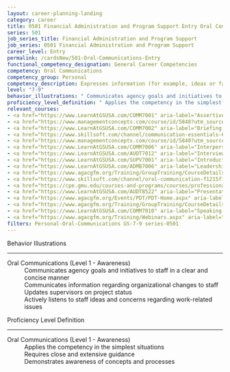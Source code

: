 ```yaml
---
layout: career-planning-landing
category: career
title: 0501 Financial Administration and Program Support Entry Oral Communications
series: 501
job_series_title: Financial Administration and Program Support
job_series: 0501 Financial Administration and Program Support
career_level: Entry
permalink: /cardsNew/501-Oral-Communications-Entry
functional_competency_designation: General Career Competencies
competency: Oral Communications
competency_group: Personal
competency_description: Expresses information (for example, ideas or facts) to individuals or groups effectively, taking into account the audience and nature of the information (for example, technical, sensitive, controversial); makes clear and convincing oral presentations; listens to others, attends to nonverbal cues, and responds appropriately.
level: "7-9"
behavior_illustrations: " Communicates agency goals and initiatives to staff in a clear and concise manner  Communicates information regarding organizational changes to staff  Updates supervisors on project status  Actively listens to staff ideas and concerns regarding work-related issues"
proficiency_level_definition: " Applies the competency in the simplest situations  Requires close and extensive guidance  Demonstrates awareness of concepts and processes"
relevant_courses: 
- <a href="https://www.LearnAtGSUSA.com/COMM7001" aria-label="Assertiveness Skills (COMM7001) - https://www.LearnAtGSUSA.com/COMM7001">Assertiveness Skills (COMM7001)</a>, Graduate School USA (GSUSA)
- <a href="https://www.managementconcepts.com/course/id/5848?utm_source=CFOportal&utm_medium=listing&utm_campaign=CFOTTEP&utm_id=23FM" aria-label="Audit Interviews&#58; Skills for Success - https://www.managementconcepts.com/course/id/5848?utm_source=CFOportal&utm_medium=listing&utm_campaign=CFOTTEP&utm_id=23FM">Audit Interviews&#58; Skills for Success</a>, Management Concepts
- <a href="https://www.LearnAtGSUSA.com/COMM7002" aria-label="Briefing Techniques (COMM7002) - https://www.LearnAtGSUSA.com/COMM7002">Briefing Techniques (COMM7002)</a>, Graduate School USA (GSUSA)
- <a href="https://www.skillsoft.com/channel/communication-essentials-62dc4420-e719-11e6-9835-f723b46a2688?cta=feds" aria-label="Communication Essentials Channel - https://www.skillsoft.com/channel/communication-essentials-62dc4420-e719-11e6-9835-f723b46a2688?cta=feds">Communication Essentials Channel</a>, Skillsoft
- <a href="https://www.managementconcepts.com/course/id/5840?utm_source=CFOportal&utm_medium=listing&utm_campaign=CFOTTEP&utm_id=23FM" aria-label="Essential Communications for the Audit Lifecycle - https://www.managementconcepts.com/course/id/5840?utm_source=CFOportal&utm_medium=listing&utm_campaign=CFOTTEP&utm_id=23FM">Essential Communications for the Audit Lifecycle</a>, Management Concepts
- <a href="https://www.LearnAtGSUSA.com/COMM7006" aria-label="Interpersonal Communications (COMM7006) - https://www.LearnAtGSUSA.com/COMM7006">Interpersonal Communications (COMM7006)</a>, Graduate School USA (GSUSA)
- <a href="https://www.LearnAtGSUSA.com/AUDT7012" aria-label="Interviewing Techniques for Auditors (AUDT7012) - https://www.LearnAtGSUSA.com/AUDT7012">Interviewing Techniques for Auditors (AUDT7012)</a>, Graduate School USA (GSUSA)
- <a href="https://www.LearnAtGSUSA.com/SUPV7001" aria-label="Introduction to Supervision (SUPV7001) - https://www.LearnAtGSUSA.com/SUPV7001">Introduction to Supervision (SUPV7001)</a>, Graduate School USA (GSUSA)
- <a href="https://www.LearnAtGSUSA.com/ADMB7006" aria-label="Leadership Skills for Non-Supervisors (ADMB7006) - https://www.LearnAtGSUSA.com/ADMB7006">Leadership Skills for Non-Supervisors (ADMB7006)</a>, Graduate School USA (GSUSA)
- <a href="https://www.agacgfm.org/Training/GroupTraining/CourseDetails.aspx?ID=50" aria-label="Managerial Leadership - https://www.agacgfm.org/Training/GroupTraining/CourseDetails.aspx?ID=50">Managerial Leadership</a>, AGA
- <a href="https://www.skillsoft.com/channel/oral-communication-f1215f10-f91e-11e6-aad2-6b3c03be7fe8?cta=feds" aria-label="Oral Communications Channel - https://www.skillsoft.com/channel/oral-communication-f1215f10-f91e-11e6-aad2-6b3c03be7fe8?cta=feds">Oral Communications Channel</a>, Skillsoft
- <a href="https://cpe.gmu.edu/courses-and-programs/courses/professional-writing-speaking/pela-0606-communication-in-organizations.php" aria-label="PELA 0606 Communication in Organizations - https://cpe.gmu.edu/courses-and-programs/courses/professional-writing-speaking/pela-0606-communication-in-organizations.php">PELA 0606 Communication in Organizations</a>, George Mason University
- <a href="https://www.LearnAtGSUSA.com/AUDT8522" aria-label="Presentation and Briefing Skills for Auditors (AUDT8522) - https://www.LearnAtGSUSA.com/AUDT8522">Presentation and Briefing Skills for Auditors (AUDT8522)</a>, Graduate School USA (GSUSA)
- <a href="https://www.agacgfm.org/Events/PDT/PDT-Home.aspx" aria-label="Professional Development Training (PDT) - multi-competency training - https://www.agacgfm.org/Events/PDT/PDT-Home.aspx">Professional Development Training (PDT) - multi-competency training</a>, AGA
- <a href="https://www.agacgfm.org/Training/GroupTraining/CourseDetails.aspx?ID=49" aria-label="Professional Polish in the Public Sector - https://www.agacgfm.org/Training/GroupTraining/CourseDetails.aspx?ID=49">Professional Polish in the Public Sector</a>, AGA
- <a href="https://www.LearnAtGSUSA.com/COMM7010" aria-label="Speaking with Confidence (COMM7010) - https://www.LearnAtGSUSA.com/COMM7010">Speaking with Confidence (COMM7010)</a>, Graduate School USA (GSUSA)
- <a href="https://www.agacgfm.org/Training/Webinars.aspx" aria-label="Webinar - Communications - https://www.agacgfm.org/Training/Webinars.aspx">Webinar - Communications</a>, AGA
filters: Personal-Oral-Communications GS-7-9 series-0501
---
```


<div class="desktop:grid-col-6 margin-y-3">
  <div class="border-top-2 bg-white padding-3 shadow-5 height-full members-hover border-1px button-border border-top-blue radius-lg">
    <p class="text-bold label-color font-size-21">Behavior Illustrations</p>
    <hr class="hr-green"/>
    <dl class="text-base card-content-color"><dt>Oral Communications (Level 1 - Awareness)</dt><dd>Communicates agency goals and initiatives to staff in a clear and concise manner </dd><dd>Communicates information regarding organizational changes to staff </dd><dd>Updates supervisors on project status </dd><dd>Actively listens to staff ideas and concerns regarding work-related issues</dd></dl>
  </div>
</div>
<div class="desktop:grid-col-6 margin-y-3">
  <div class="border-top-2 bg-white padding-3 shadow-5 height-full members-hover border-1px button-border border-top-blue radius-lg">
    <p class="text-bold label-color font-size-21">Proficiency Level Definition</p>
     <hr class="hr-green"/>
    <dl class="text-base card-content-color"><dt>Oral Communications (Level 1 - Awareness)</dt><dd>Applies the competency in the simplest situations </dd><dd>Requires close and extensive guidance </dd><dd>Demonstrates awareness of concepts and processes</dd></dl>
  </div>
</div>